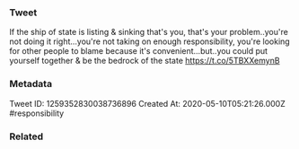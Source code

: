 ### Tweet
If the ship of state is listing &amp; sinking that's you, that's your problem..you're not doing it right...you're not taking on enough responsibility, you're looking for other people to blame because it's convenient...but..you could put yourself together &amp; be the bedrock of the state https://t.co/5TBXXemynB

### Metadata
Tweet ID: 1259352830038736896
Created At: 2020-05-10T05:21:26.000Z
#responsibility

### Related

